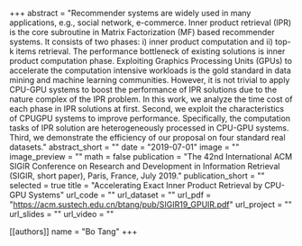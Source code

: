 +++
abstract = "Recommender systems are widely used in many applications, e.g., social network, e-commerce. Inner product retrieval (IPR) is the core subroutine in Matrix Factorization (MF) based recommender systems. It consists of two phases: i) inner product computation and ii) top-k items retrieval. The performance bottleneck of existing solutions is inner product computation phase. Exploiting Graphics Processing Units (GPUs) to accelerate the computation intensive workloads is the gold standard in data mining and machine learning communities. However, it is not trivial to apply CPU-GPU systems to boost the performance of IPR solutions due to the nature complex of the IPR problem. In this work, we analyze the time cost of each phase in IPR solutions at first. Second, we exploit the characteristics of CPUGPU systems to improve performance. Specifically, the computation tasks of IPR solution are heterogeneously processed in CPU-GPU systems. Third, we demonstrate the efficiency of our proposal on four standard real datasets."
abstract_short = ""
date = "2019-07-01"
image = ""
image_preview = ""
math = false
publication = "The 42nd International ACM SIGIR Conference on Research and Development in Information Retrieval (SIGIR, short paper), Paris, France, July 2019."
publication_short = ""
selected = true
title = "Accelerating Exact Inner Product Retrieval by CPU-GPU Systems"
url_code = ""
url_dataset = ""
url_pdf = "https://acm.sustech.edu.cn/btang/pub/SIGIR19_GPUIR.pdf"
url_project = ""
url_slides = ""
url_video = ""

[[authors]]
    name = "Bo Tang"
+++
